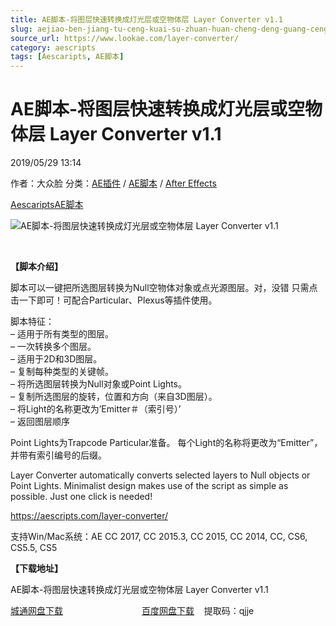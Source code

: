 ```yaml
---
title: AE脚本-将图层快速转换成灯光层或空物体层 Layer Converter v1.1
slug: aejiao-ben-jiang-tu-ceng-kuai-su-zhuan-huan-cheng-deng-guang-ceng-huo-kong-wu-ti-ceng-layer-converter-v1-1
source_url: https://www.lookae.com/layer-converter/
category: aescripts
tags: [Aescaripts, AE脚本]
---
```

# AE脚本-将图层快速转换成灯光层或空物体层 Layer Converter v1.1

2019/05/29 13:14

作者：大众脸
分类：[AE插件](https://www.lookae.com/after-effects/aechajian/) / [AE脚本](https://www.lookae.com/after-effects/aescripts/) / [After Effects](https://www.lookae.com/after-effects/)

[Aescaripts](https://www.lookae.com/tag/aescaripts/)[AE脚本](https://www.lookae.com/tag/ae%e8%84%9a%e6%9c%ac/)

![AE脚本-将图层快速转换成灯光层或空物体层 Layer Converter v1.1](https://www.lookae.com/wp-content/uploads/2019/05/Layer-Converter.jpg "AE脚本-将图层快速转换成灯光层或空物体层 Layer Converter v1.1-LookAE.com")

﻿

**【脚本介绍】**

脚本可以一键把所选图层转换为Null空物体对象或点光源图层。对，没错 只需点击一下即可！可配合Particular、Plexus等插件使用。

脚本特征：  
– 适用于所有类型的图层。  
– 一次转换多个图层。  
– 适用于2D和3D图层。  
– 复制每种类型的关键帧。  
– 将所选图层转换为Null对象或Point Lights。  
– 复制所选图层的旋转，位置和方向（来自3D图层）。  
– 将Light的名称更改为’Emitter＃（索引号）’  
– 返回图层顺序

Point Lights为Trapcode Particular准备。 每个Light的名称将更改为“Emitter”，并带有索引编号的后缀。

Layer Converter automatically converts selected layers to Null objects or Point Lights. Minimalist design makes use of the script as simple as possible. Just one click is needed!

https://aescripts.com/layer-converter/

支持Win/Mac系统：AE CC 2017, CC 2015.3, CC 2015, CC 2014, CC, CS6, CS5.5, CS5

**【下载地址】**

AE脚本-将图层快速转换成灯光层或空物体层 Layer Converter v1.1

[城通网盘下载](https://lookae.ctfile.com/fs/680462-376111883)                                [百度网盘下载](https://pan.baidu.com/s/1EmNRqEPxmki1Qs2ChP7HaQ)    提取码：qjje
